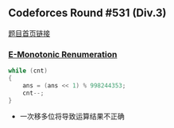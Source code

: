 ## Codeforces Round #531 (Div.3)
[题目首页链接](https://codeforces.com/contest/1102)

### [E-Monotonic Renumeration](https://codeforces.com/contest/1102/problem/E)
```cpp
while (cnt)
{
    ans = (ans << 1) % 998244353;
    cnt--;
}
```
* 一次移多位将导致运算结果不正确